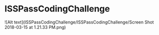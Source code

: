 # ISSPassCodingChallenge
![Alt text](ISSPassCodingChallenge/ISSPassCodingChallenge/Screen Shot 2018-03-15 at 1.21.33 PM.png)
